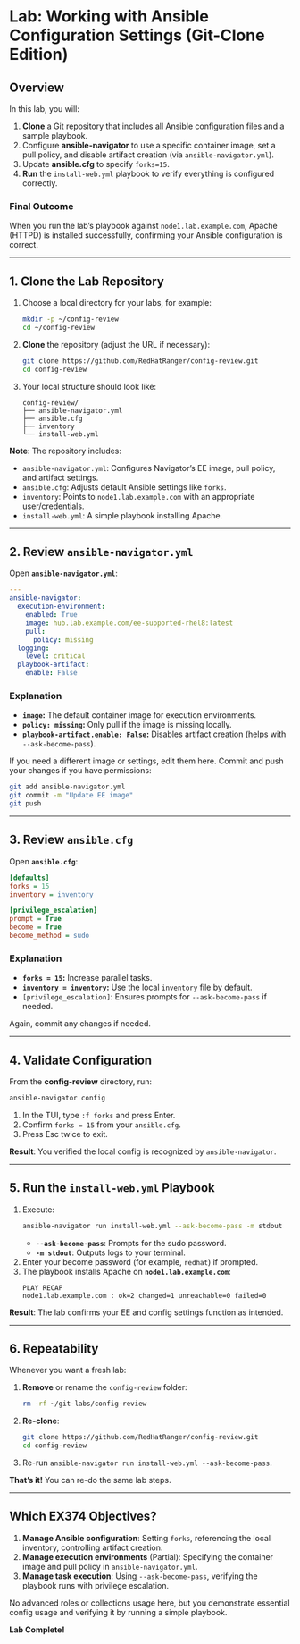 # Lab: Working with Ansible Configuration Settings (Git-Clone Edition)

## Overview
In this lab, you will:
1. **Clone** a Git repository that includes all Ansible configuration files and a sample playbook.
2. Configure **ansible-navigator** to use a specific container image, set a pull policy, and disable artifact creation (via `ansible-navigator.yml`).
3. Update **ansible.cfg** to specify `forks=15`.
4. **Run** the `install-web.yml` playbook to verify everything is configured correctly.

### Final Outcome
When you run the lab’s playbook against `node1.lab.example.com`, Apache (HTTPD) is installed successfully, confirming your Ansible configuration is correct.

---

## 1. Clone the Lab Repository
1. Choose a local directory for your labs, for example:
   ```bash
   mkdir -p ~/config-review
   cd ~/config-review
   ```
2. **Clone** the repository (adjust the URL if necessary):
   ```bash
   git clone https://github.com/RedHatRanger/config-review.git
   cd config-review
   ```
3. Your local structure should look like:
   ```
   config-review/
   ├── ansible-navigator.yml
   ├── ansible.cfg
   ├── inventory
   └── install-web.yml
   ```

**Note**: The repository includes:
- `ansible-navigator.yml`: Configures Navigator’s EE image, pull policy, and artifact settings.
- `ansible.cfg`: Adjusts default Ansible settings like `forks`.
- `inventory`: Points to `node1.lab.example.com` with an appropriate user/credentials.
- `install-web.yml`: A simple playbook installing Apache.

---

## 2. Review `ansible-navigator.yml`

Open **`ansible-navigator.yml`**:

```yaml
---
ansible-navigator:
  execution-environment:
    enabled: True
    image: hub.lab.example.com/ee-supported-rhel8:latest
    pull:
      policy: missing
  logging:
    level: critical
  playbook-artifact:
    enable: False
```

### Explanation
- **`image`:** The default container image for execution environments.
- **`policy: missing`:** Only pull if the image is missing locally.
- **`playbook-artifact.enable: False`:** Disables artifact creation (helps with `--ask-become-pass`).

If you need a different image or settings, edit them here. Commit and push your changes if you have permissions:
```bash
git add ansible-navigator.yml
git commit -m "Update EE image"
git push
```

---

## 3. Review `ansible.cfg`

Open **`ansible.cfg`**:

```ini
[defaults]
forks = 15
inventory = inventory

[privilege_escalation]
prompt = True
become = True
become_method = sudo
```

### Explanation
- **`forks = 15`:** Increase parallel tasks.
- **`inventory = inventory`:** Use the local `inventory` file by default.
- `[privilege_escalation]`: Ensures prompts for `--ask-become-pass` if needed.

Again, commit any changes if needed.

---

## 4. Validate Configuration

From the **config-review** directory, run:

```bash
ansible-navigator config
```

1. In the TUI, type `:f forks` and press Enter.
2. Confirm `forks = 15` from your `ansible.cfg`.
3. Press Esc twice to exit.

**Result**: You verified the local config is recognized by `ansible-navigator`.

---

## 5. Run the `install-web.yml` Playbook

1. Execute:
   ```bash
   ansible-navigator run install-web.yml --ask-become-pass -m stdout
   ```
   - **`--ask-become-pass`**: Prompts for the sudo password.
   - **`-m stdout`**: Outputs logs to your terminal.
2. Enter your become password (for example, `redhat`) if prompted.
3. The playbook installs Apache on **`node1.lab.example.com`**:
   ```
   PLAY RECAP
   node1.lab.example.com : ok=2 changed=1 unreachable=0 failed=0
   ```

**Result**: The lab confirms your EE and config settings function as intended.

---

## 6. Repeatability

Whenever you want a fresh lab:
1. **Remove** or rename the `config-review` folder:
   ```bash
   rm -rf ~/git-labs/config-review
   ```
2. **Re-clone**:
   ```bash
   git clone https://github.com/RedHatRanger/config-review.git
   cd config-review
   ```
3. Re-run `ansible-navigator run install-web.yml --ask-become-pass`.

**That’s it!** You can re-do the same lab steps.

---

## Which EX374 Objectives?

1. **Manage Ansible configuration**: Setting `forks`, referencing the local inventory, controlling artifact creation.
2. **Manage execution environments** (Partial): Specifying the container image and pull policy in `ansible-navigator.yml`.
3. **Manage task execution**: Using `--ask-become-pass`, verifying the playbook runs with privilege escalation.

No advanced roles or collections usage here, but you demonstrate essential config usage and verifying it by running a simple playbook.


**Lab Complete!**
